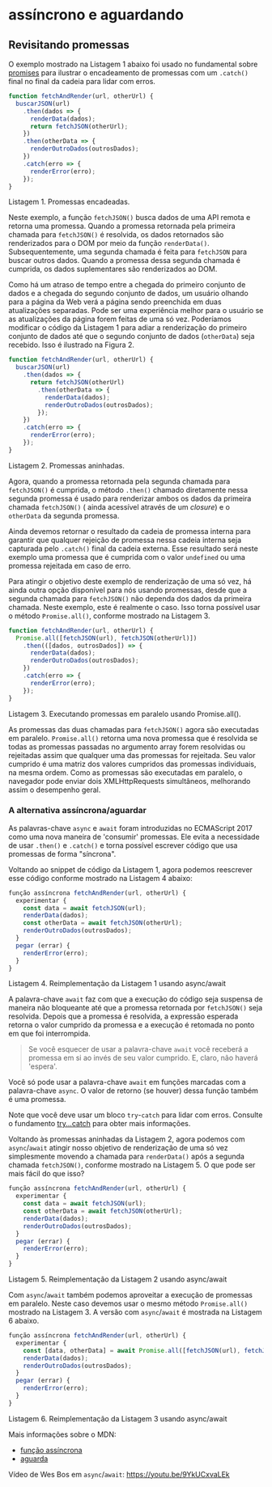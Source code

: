 # assíncrono e aguardando

## Revisitando promessas

O exemplo mostrado na Listagem 1 abaixo foi usado no fundamental sobre [promises](./promises.md) para ilustrar o encadeamento de promessas com um `.catch()` final no final da cadeia para lidar com erros.

``` js
function fetchAndRender(url, otherUrl) {
  buscarJSON(url)
    .then(dados => {
      renderData(dados);
      return fetchJSON(otherUrl);
    })
    .then(otherData => {
      renderOutroDados(outrosDados);
    })
    .catch(erro => {
      renderError(erro);
    });
}
```

Listagem 1. Promessas encadeadas.

Neste exemplo, a função `fetchJSON()` busca dados de uma API remota e retorna uma promessa. Quando a promessa retornada pela primeira chamada para `fetchJSON()` é resolvida, os dados retornados são renderizados para o DOM por meio da função `renderData()`. Subsequentemente, uma segunda chamada é feita para `fetchJSON` para buscar outros dados. Quando a promessa dessa segunda chamada é cumprida, os dados suplementares são renderizados ao DOM.

Como há um atraso de tempo entre a chegada do primeiro conjunto de dados e a chegada do segundo conjunto de dados, um usuário olhando para a página da Web verá a página sendo preenchida em duas atualizações separadas. Pode ser uma experiência melhor para o usuário se as atualizações da página forem feitas de uma só vez. Poderíamos modificar o código da Listagem 1 para adiar a renderização do primeiro conjunto de dados até que o segundo conjunto de dados (`otherData`) seja recebido. Isso é ilustrado na Figura 2.

``` js
function fetchAndRender(url, otherUrl) {
  buscarJSON(url)
    .then(dados => {
      return fetchJSON(otherUrl)
        .then(otherData => {
          renderData(dados);
          renderOutroDados(outrosDados);
        });
    })
    .catch(erro => {
      renderError(erro);
    });
}
```

Listagem 2. Promessas aninhadas.

Agora, quando a promessa retornada pela segunda chamada para `fetchJSON()` é cumprida, o método `.then()` chamado diretamente nessa segunda promessa é usado para renderizar ambos os dados da primeira chamada `fetchJSON()` ( ainda acessível através de um _closure_) e o `otherData` da segunda promessa.

Ainda devemos retornar o resultado da cadeia de promessa interna para garantir que qualquer rejeição de promessa nessa cadeia interna seja capturada pelo `.catch()` final da cadeia externa. Esse resultado será neste exemplo uma promessa que é cumprida com o valor `undefined` ou uma promessa rejeitada em caso de erro.

Para atingir o objetivo deste exemplo de renderização de uma só vez, há ainda outra opção disponível para nós usando promessas, desde que a segunda chamada para `fetchJSON()` não dependa dos dados da primeira chamada. Neste exemplo, este é realmente o caso. Isso torna possível usar o método `Promise.all()`, conforme mostrado na Listagem 3.

``` js
function fetchAndRender(url, otherUrl) {
  Promise.all([fetchJSON(url), fetchJSON(otherUrl)])
    .then(([dados, outrosDados]) => {
      renderData(dados);
      renderOutroDados(outrosDados);
    })
    .catch(erro => {
      renderError(erro);
    });
}
```

Listagem 3. Executando promessas em paralelo usando Promise.all().

As promessas das duas chamadas para `fetchJSON()` agora são executadas em paralelo. `Promise.all()` retorna uma nova promessa que é resolvida se todas as promessas passadas no argumento array forem resolvidas ou rejeitadas assim que qualquer uma das promessas for rejeitada. Seu valor cumprido é uma matriz dos valores cumpridos das promessas individuais, na mesma ordem. Como as promessas são executadas em paralelo, o navegador pode enviar dois XMLHttpRequests simultâneos, melhorando assim o desempenho geral.


### A alternativa assíncrona/aguardar

As palavras-chave `async` e `await` foram introduzidas no ECMAScript 2017 como uma nova maneira de 'consumir' promessas. Ele evita a necessidade de usar `.then()` e `.catch()` e torna possível escrever código que usa promessas de forma "síncrona".

Voltando ao snippet de código da Listagem 1, agora podemos reescrever esse código conforme mostrado na Listagem 4 abaixo:

``` js
função assíncrona fetchAndRender(url, otherUrl) {
  experimentar {
    const data = await fetchJSON(url);
    renderData(dados);
    const otherData = await fetchJSON(otherUrl);
    renderOutroDados(outrosDados);
  }
  pegar (errar) {
    renderError(erro);
  }
}
```

Listagem 4. Reimplementação da Listagem 1 usando async/await

A palavra-chave `await` faz com que a execução do código seja suspensa de maneira não bloqueante até que a promessa retornada por `fetchJSON()` seja resolvida. Depois que a promessa é resolvida, a expressão esperada retorna o valor cumprido da promessa e a execução é retomada no ponto em que foi interrompida.

> Se você esquecer de usar a palavra-chave `await` você receberá a promessa em si ao invés de seu valor cumprido. E, claro, não haverá 'espera'.

Você só pode usar a palavra-chave `await` em funções marcadas com a palavra-chave `async`. O valor de retorno (se houver) dessa função também é uma promessa.

Note que você deve usar um bloco `try`-`catch` para lidar com erros. Consulte o fundamento [try...catch](./try_catch.md) para obter mais informações.

Voltando às promessas aninhadas da Listagem 2, agora podemos com `async`/`await` atingir nosso objetivo de renderização de uma só vez simplesmente movendo a chamada para `renderData()` após a segunda chamada `fetchJSON()`, conforme mostrado na Listagem 5. O que pode ser mais fácil do que isso?

``` js
função assíncrona fetchAndRender(url, otherUrl) {
  experimentar {
    const data = await fetchJSON(url);
    const otherData = await fetchJSON(otherUrl);
    renderData(dados);
    renderOutroDados(outrosDados);
  }
  pegar (errar) {
    renderError(erro);
  }
}
```

Listagem 5. Reimplementação da Listagem 2 usando async/await

Com `async`/`await` também podemos aproveitar a execução de promessas em paralelo. Neste caso devemos usar o mesmo método `Promise.all()` mostrado na Listagem 3. A versão com `async`/`await` é mostrada na Listagem 6 abaixo.

``` js
função assíncrona fetchAndRender(url, otherUrl) {
  experimentar {
    const [data, otherData] = await Promise.all([fetchJSON(url), fetchJSON(otherUrl)]);
    renderData(dados);
    renderOutroDados(outrosDados);
  }
  pegar (errar) {
    renderError(erro);
  }
}
```

Listagem 6. Reimplementação da Listagem 3 usando async/await

Mais informações sobre o MDN:

- [função assíncrona](https://developer.mozilla.org/en-US/docs/Web/JavaScript/Reference/Statements/async_function)
- [aguarda](https://developer.mozilla.org/en-US/docs/Web/JavaScript/Reference/Operators/await)

Vídeo de Wes Bos em `async`/`await`: https://youtu.be/9YkUCxvaLEk

